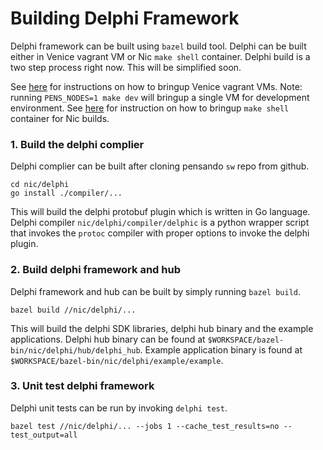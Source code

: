 # Building Delphi Framework

Delphi framework can be built using `bazel` build tool. Delphi can be built either in Venice vagrant VM or Nic `make shell` container. Delphi build is a two step process right now. This will be simplified soon.

See [here](../../docs/dev.md) for instructions on how to bringup Venice vagrant VMs. Note: running `PENS_NODES=1 make dev` will bringup a single VM for development environment.
See [here](../README.md) for instruction on how to bringup `make shell` container for Nic builds.

### 1. Build the delphi complier

Delphi complier can be built after cloning pensando `sw` repo from github.

```
cd nic/delphi
go install ./compiler/...
```

This will build the delphi protobuf plugin which is written in Go language. Delphi compiler
`nic/delphi/compiler/delphic` is a python wrapper script that invokes the `protoc` compiler with proper options to invoke the delphi plugin.

### 2. Build delphi framework and hub

Delphi framework and hub can be built by simply running `bazel build`.

```
bazel build //nic/delphi/...
```

This will build the delphi SDK libraries, delphi hub binary and the example applications.
Delphi hub binary can be found at `$WORKSPACE/bazel-bin/nic/delphi/hub/delphi_hub`. Example application binary is found at `$WORKSPACE/bazel-bin/nic/delphi/example/example`.

### 3. Unit test delphi framework

Delphi unit tests can be run by invoking `delphi test`.

```
bazel test //nic/delphi/... --jobs 1 --cache_test_results=no --test_output=all
```
